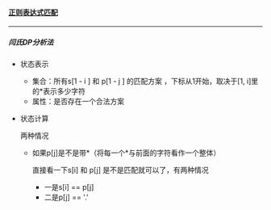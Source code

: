 #### <a href="https://leetcode.cn/problems/regular-expression-matching/">正则表达式匹配</a>

----------------

##### 闫氏DP分析法

- 状态表示

  - 集合：所有s[1 - i ]  和 p[1 - j ] 的匹配方案 ，下标从1开始，取决于[1, i]里的*表示多少字符
  - 属性：是否存在一个合法方案

- 状态计算

  两种情况

  - 如果p[j]是不是带*（将每一个\*与前面的字符看作一个整体）

    直接看一下s[i] 和 p[j] 是不是匹配就可以了，有两种情况

    - 一是s[i] == p[j]
    - 二是p[j] == '.'